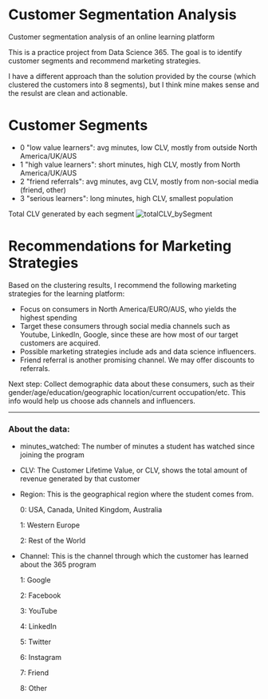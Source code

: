 # Customer Segmentation Analysis
Customer segmentation analysis of an online learning platform

This is a practice project from Data Science 365. The goal is to identify customer segments and recommend marketing strategies. 

I have a different approach than the solution provided by the course (which clustered the customers into 8 segments), but I think mine makes sense and the resulst are clean and actionable. 

# Customer Segments
- 0 "low value learners": avg minutes, low CLV, mostly from outside North America/UK/AUS
- 1 "high value learners": short minutes, high CLV, mostly from North America/UK/AUS 
- 2 "friend referrals": avg minutes, avg CLV, mostly from non-social media (friend, other)
- 3 "serious learners": long minutes, high CLV, smallest population

Total CLV generated by each segment
![totalCLV_bySegment](https://github.com/user-attachments/assets/6d3a96ba-bb94-4cf0-bd78-2c968d1012f1)



# Recommendations for Marketing Strategies

Based on the clustering results, I recommend the following marketing strategies for the learning platform:

- Focus on consumers in North America/EURO/AUS, who yields the highest spending
- Target these consumers through social media channels such as Youtube, LinkedIn, Google, since these are how most of our target customers are acquired.
- Possible marketing strategies include ads and data science influencers.
- Friend referral is another promising channel. We may offer discounts to referrals. 

Next step:
Collect demographic data about these consumers, such as their gender/age/education/geographic location/current occupation/etc. This info would help us choose ads channels and influencers. 

____________________________________________________________________________________________
### About the data:
- minutes_watched: The number of minutes a student has watched since joining the program
- CLV: The Customer Lifetime Value, or CLV, shows the total amount of revenue generated by that customer
- Region: This is the geographical region where the student comes from.
  
  0: USA, Canada, United Kingdom, Australia
  
  1: Western Europe
  
  2: Rest of the World
  
- Channel: This is the channel through which the customer has learned about the 365 program
  
  1: Google
  
  2: Facebook
  
  3: YouTube
  
  4: LinkedIn
  
  5: Twitter
  
  6: Instagram
  
  7: Friend
  
  8: Other

